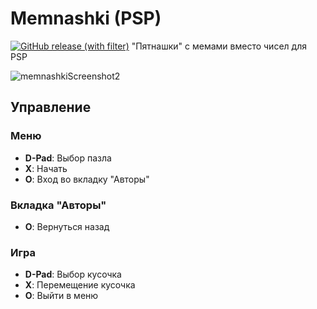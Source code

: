 # Memnashki (PSP)
[![GitHub release (with filter)](https://img.shields.io/github/v/release/dntrnk/Memnashki-PSP?logo=github&color=yellow)](https://github.com/dntrnk/Memnashki-PSP/releases/latest)
"Пятнашки" с мемами вместо чисел для PSP

![memnashkiScreenshot2](https://github.com/user-attachments/assets/c54e497e-9ef4-453e-b4af-12fd21373396)

## Управление
### Меню
 - **D-Pad**: Выбор пазла
 - **X**: Начать
 - **O**: Вход во вкладку "Авторы"
### Вкладка "Авторы"
- **O**: Вернуться назад
### Игра
- **D-Pad**: Выбор кусочка
- **X**: Перемещение кусочка
- **O**: Выйти в меню
